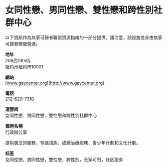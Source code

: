 # 女同性戀、男同性戀、雙性戀和跨性別社群中心

以下資訊作為無家可歸者聯盟資源指南的一部分提供。請注意，該設施並非由無家可歸者聯盟營運。

**地址**  
208西13th街  
紐約州紐約市10001  

**網站**  
[www.gaycenter.org](http://www.gaycenter.org)

**電話**  
[212-620-7310](tel:212-620-7310)

**運營商**  
女同性戀、男同性戀、雙性戀和跨性別社群中心  

**備用名稱**  
行政辦公室  

提供廣泛的服務，包括諮詢、成癮治療服務、青少年計劃和文化計劃。  

**标签**  
女同性戀，男同性戀，雙性戀，跨性別，无家可归，社区服务  